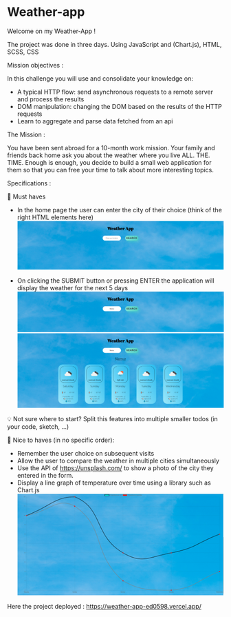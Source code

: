 # Weather-app

Welcome on my Weather-App ! 

The project was done in three days. 
Using JavaScript and (Chart.js), HTML, SCSS, CSS 



Mission objectives : 

In this challenge you will use and consolidate your knowledge on:

- A typical HTTP flow: send asynchronous requests to a remote server and process the results
- DOM manipulation: changing the DOM based on the results of the HTTP requests
- Learn to aggregate and parse data fetched from an api

The Mission :

You have been sent abroad for a 10-month work mission. Your family and friends back home ask you about the weather where you live ALL. THE. TIME.
Enough is enough, you decide to build a small web application for them so that you can free your time to talk about more interesting topics.

Specifications :

🌱 Must haves
- In the home page the user can enter the city of their choice (think of the right HTML elements here)
![assets/firstscreen.png](assets/firstscreen.png)


- On clicking the SUBMIT button or pressing ENTER the application will display the weather for the next 5 days
![assets/firstscreen.png](assets/secondscreen.png)
![assets/firstscreen.png](assets/thirdscreen.png)


💡 Not sure where to start? Split this features into multiple smaller todos (in your code, sketch, ...)

🌼 Nice to haves (in no specific order): 
- Remember the user choice on subsequent visits
- Allow the user to compare the weather in multiple cities simultaneously
- Use the API of https://unsplash.com/ to show a photo of the city they entered in the form.
- Display a line graph of temperature over time using a library such as Chart.js 
![assets/firstscreen.png](assets/fourthscreen.png)


Here the project deployed : https://weather-app-ed0598.vercel.app/
